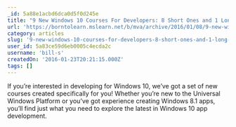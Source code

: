 ```yaml
---
_id: 5a88e1acbd6dca0d5f0d245e
title: "9 New Windows 10 Courses For Developers: 8 Short Ones and 1 Long One"
url: 'https://borntolearn.mslearn.net/b/mva/archive/2016/01/08/9-new-windows-10-courses-for-developers-8-short-ones-and-1-long-one'
category: articles
slug: '9-new-windows-10-courses-for-developers-8-short-ones-and-1-long-one'
user_id: 5a83ce59d6eb0005c4ecda2c
username: 'bill-s'
createdOn: '2016-01-23T20:21:15.000Z'
tags: []
---
```


If you’re interested in developing for Windows 10, we’ve got a set of new courses created specifically for you! Whether you’re new to the Universal Windows Platform or you’ve got experience creating Windows 8.1 apps, you’ll find just what you need to explore the latest in Windows 10 app development.

